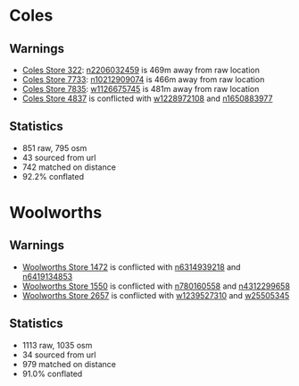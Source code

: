 # Coles

## Warnings

- [Coles Store 322](https://www.coles.com.au/find-stores/coles/-/-322): [n2206032459](https://www.openstreetmap.org/node/2206032459) is 469m away from raw location
- [Coles Store 7733](https://www.coles.com.au/find-stores/coles/-/-7733): [n10212909074](https://www.openstreetmap.org/node/10212909074) is 466m away from raw location
- [Coles Store 7835](https://www.coles.com.au/find-stores/coles/-/-7835): [w1126675745](https://www.openstreetmap.org/way/1126675745) is 481m away from raw location
- [Coles Store 4837](https://www.coles.com.au/find-stores/coles/-/-4837) is conflicted with [w1228972108](https://www.openstreetmap.org/way/1228972108) and [n1650883977](https://www.openstreetmap.org/node/1650883977)

## Statistics

- 851 raw, 795 osm
- 43 sourced from url
- 742 matched on distance
- 92.2% conflated

# Woolworths

## Warnings

- [Woolworths Store 1472](https://www.woolworths.com.au/shop/storelocator/1472) is conflicted with [n6314939218](https://www.openstreetmap.org/node/6314939218) and [n6419134853](https://www.openstreetmap.org/node/6419134853)
- [Woolworths Store 1550](https://www.woolworths.com.au/shop/storelocator/1550) is conflicted with [n780160558](https://www.openstreetmap.org/node/780160558) and [n4312299658](https://www.openstreetmap.org/node/4312299658)
- [Woolworths Store 2657](https://www.woolworths.com.au/shop/storelocator/2657) is conflicted with [w1239527310](https://www.openstreetmap.org/way/1239527310) and [w25505345](https://www.openstreetmap.org/way/25505345)

## Statistics

- 1113 raw, 1035 osm
- 34 sourced from url
- 979 matched on distance
- 91.0% conflated

